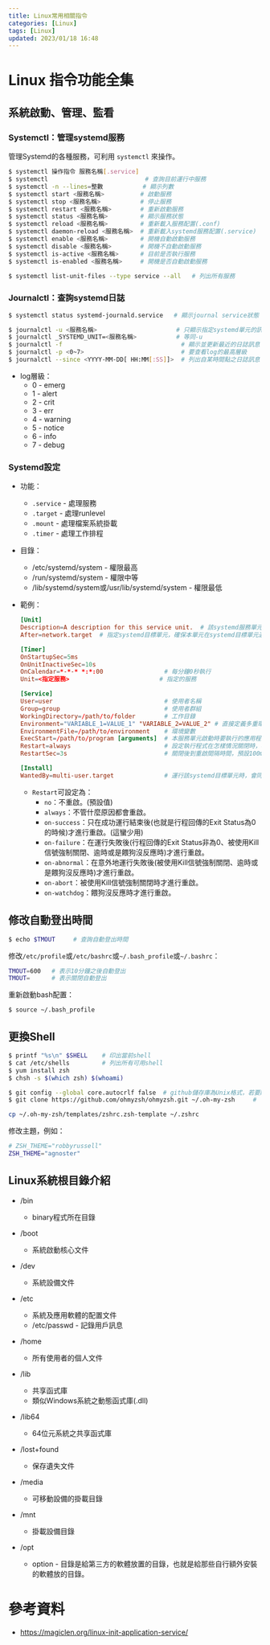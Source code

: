 ```yaml
---
title: Linux常用相關指令
categories: [Linux]
tags: [Linux]
updated: 2023/01/18 16:48
---
```


# Linux 指令功能全集

## 系統啟動、管理、監看
### Systemctl：管理systemd服務

管理Systemd的各種服務，可利用 `systemctl` 來操作。

```bash
$ systemctl 操作指令 服務名稱[.service]
$ systemctl                           # 查詢目前運行中服務
$ systemctl -n --lines=整數           # 顯示列數
$ systemctl start <服務名稱>          # 啟動服務
$ systemctl stop <服務名稱>           # 停止服務
$ systemctl restart <服務名稱>        # 重新啟動服務
$ systemctl status <服務名稱>         # 顯示服務狀態
$ systemctl reload <服務名稱>         # 重新載入服務配置(.conf)
$ systemctl daemon-reload <服務名稱>  # 重新載入systemd服務配置(.service)
$ systemctl enable <服務名稱>         # 開機自動啟動服務
$ systemctl disable <服務名稱>        # 開機不自動啟動服務
$ systemctl is-active <服務名稱>      # 目前是否執行服務
$ systemctl is-enabled <服務名稱>     # 開機是否自動啟動服務
```

```bash
$ systemctl list-unit-files --type service --all   # 列出所有服務
```

### Journalctl：查詢systemd日誌

```bash
$ systemctl status systemd-journald.service   # 顯示journal service狀態
```

```bash
$ journalctl -u <服務名稱>                      # 只顯示指定systemd單元的訊息
$ journalctl _SYSTEMD_UNIT=<服務名稱>           # 等同-u
$ journalctl -f                                 # 顯示並更新最近的日誌訊息
$ journalctl -p <0~7>                           # 要查看log的最高層級
$ journalctl --since <YYYY-MM-DD[ HH:MM[:SS]]>  # 列出自某時間點之日誌訊息
```

- log層級：
  - 0 - emerg
  - 1 - alert
  - 2 - crit
  - 3 - err
  - 4 - warning
  - 5 - notice
  - 6 - info
  - 7 - debug

### Systemd設定

- 功能：
  - `.service` - 處理服務
  - `.target` - 處理runlevel
  - `.mount` - 處理檔案系統掛載
  - `.timer` - 處理工作排程

- 目錄：
  - /etc/systemd/system - 權限最高
  - /run/systemd/system - 權限中等
  - /lib/systemd/system或/usr/lib/systemd/system - 權限最低

- 範例：
  ```conf
  [Unit]
  Description=A description for this service unit.  # 該systemd服務單元設定檔案的描述
  After=network.target  # 指定systemd目標單元，確保本單元在systemd目標單元運行後運行。本範例指在網路功能啟用後啟用，以讓本服務單元可正常聯網。
  
  [Timer]
  OnStartupSec=5ms
  OnUnitInactiveSec=10s
  OnCalendar=*-*-* *:*:00                 # 每分鐘0秒執行
  Unit=<指定服務>                         # 指定的服務

  [Service]
  User=user                               # 使用者名稱
  Group=group                             # 使用者群組
  WorkingDirectory=/path/to/folder        # 工作目錄
  Environment="VARIABLE_1=VALUE_1" "VARIABLE_2=VALUE_2" # 直接定義多重環境變數
  EnvironmentFile=/path/to/environment    # 環境變數
  ExecStart=/path/to/program [arguments]  # 本服務單元啟動時要執行的應用程式
  Restart=always                          # 設定執行程式在怎樣情況關閉時，再執行相同指令
  RestartSec=3s                           # 關閉後到重啟間隔時間，預設100ms
  
  [Install]
  WantedBy=multi-user.target              # 運行該systemd目標單元時，會同時運行本單元
  ```
  - `Restart`可設定為：
    - `no`：不重啟。(預設值)
    - `always`：不管什麼原因都會重啟。
    - `on-success`：只在成功運行結束後(也就是行程回傳的Exit Status為0的時候)才進行重啟。(這蠻少用)
    - `on-failure`：在運行失敗後(行程回傳的Exit Status非為0、被使用Kill信號強制關閉、逾時或是餵狗沒反應時)才進行重啟。
    - `on-abnormal`：在意外地運行失敗後(被使用Kill信號強制關閉、逾時或是餵狗沒反應時)才進行重啟。
    - `on-abort`：被使用Kill信號強制關閉時才進行重啟。
    - `on-watchdog`：餵狗沒反應時才進行重啟。


## 修改自動登出時間

```bash
$ echo $TMOUT     # 查詢自動登出時間
```

修改`/etc/profile`或`/etc/bashrc`或`~/.bash_profile`或`~/.bashrc`：

```bash
TMOUT=600   # 表示10分鐘之後自動登出
TMOUT=      # 表示關閉自動登出
```

重新啟動bash配置：

```
$ source ~/.bash_profile
```

## 更換Shell

```bash
$ printf "%s\n" $SHELL    # 印出當前shell
$ cat /etc/shells         # 列出所有可用shell
$ yum install zsh
$ chsh -s $(which zsh) $(whoami)

$ git config --global core.autocrlf false  # github儲存庫為Unix格式，若要離線安裝下載至Windows再上傳至Linux server，須取消自動轉換CRLF
$ git clone https://github.com/ohmyzsh/ohmyzsh.git ~/.oh-my-zsh     # 下載Oh-my-zsh獲得更多zsh樣式

cp ~/.oh-my-zsh/templates/zshrc.zsh-template ~/.zshrc
```

修改主題，例如：

```bash
# ZSH_THEME="robbyrussell"
ZSH_THEME="agnoster"
```

## Linux系統根目錄介紹

- /bin
  - binary程式所在目錄

- /boot
  - 系統啟動核心文件

- /dev
  - 系統設備文件

- /etc
  - 系統及應用軟體的配置文件
  - /etc/passwd - 記錄用戶訊息

- /home
  - 所有使用者的個人文件

- /lib
  - 共享函式庫
  - 類似Windows系統之動態函式庫(.dll)

- /lib64
  - 64位元系統之共享函式庫

- /lost+found
  - 保存遺失文件

- /media
  - 可移動設備的掛載目錄

- /mnt
  - 掛載設備目錄

- /opt
   - option - 目錄是給第三方的軟體放置的目錄，也就是給那些自行額外安裝的軟體放的目錄。

# 參考資料
- https://magiclen.org/linux-init-application-service/